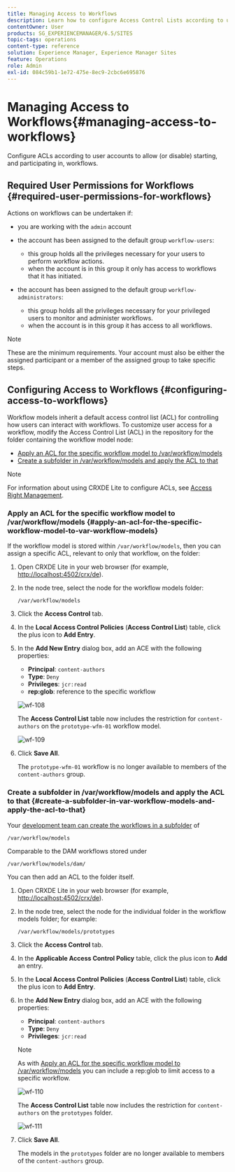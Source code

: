 ```yaml
---
title: Managing Access to Workflows
description: Learn how to configure Access Control Lists according to user accounts to allow (or disable) starting, and participating in, workflows.
contentOwner: User
products: SG_EXPERIENCEMANAGER/6.5/SITES
topic-tags: operations
content-type: reference
solution: Experience Manager, Experience Manager Sites
feature: Operations
role: Admin
exl-id: 084c59b1-1e72-475e-8ec9-2cbc6e695876
---
```

# Managing Access to Workflows{#managing-access-to-workflows}

Configure ACLs according to user accounts to allow (or disable) starting, and participating in, workflows.

## Required User Permissions for Workflows {#required-user-permissions-for-workflows}

Actions on workflows can be undertaken if:

* you are working with the `admin` account
* the account has been assigned to the default group `workflow-users`:

    * this group holds all the privileges necessary for your users to perform workflow actions.
    * when the account is in this group it only has access to workflows that it has initiated.

* the account has been assigned to the default group `workflow-administrators`:

    * this group holds all the privileges necessary for your privileged users to monitor and administer workflows.
    * when the account is in this group it has access to all workflows.

>[!NOTE]
>
>These are the minimum requirements. Your account must also be either the assigned participant or a member of the assigned group to take specific steps.

## Configuring Access to Workflows {#configuring-access-to-workflows}

Workflow models inherit a default access control list (ACL) for controlling how users can interact with workflows. To customize user access for a workflow, modify the Access Control List (ACL) in the repository for the folder containing the workflow model node:

* [Apply an ACL for the specific workflow model to /var/workflow/models](/help/sites-administering/workflows-managing.md#apply-an-acl-for-the-specific-workflow-model-to-var-workflow-models)
* [Create a subfolder in /var/workflow/models and apply the ACL to that](/help/sites-administering/workflows-managing.md#create-a-subfolder-in-var-workflow-models-and-apply-the-acl-to-that)

>[!NOTE]
>
>For information about using CRXDE Lite to configure ACLs, see [Access Right Management](/help/sites-administering/user-group-ac-admin.md#access-right-management).

### Apply an ACL for the specific workflow model to /var/workflow/models {#apply-an-acl-for-the-specific-workflow-model-to-var-workflow-models}

If the workflow model is stored within `/var/workflow/models`, then you can assign a specific ACL, relevant to only that workflow, on the folder:

1. Open CRXDE Lite in your web browser (for example, [http://localhost:4502/crx/de](http://localhost:4502/crx/de)).
1. In the node tree, select the node for the workflow models folder:

   `/var/workflow/models`

1. Click the **Access Control** tab.
1. In the **Local Access Control Policies** (**Access Control List**) table, click the plus icon to **Add Entry**.
1. In the **Add New Entry** dialog box, add an ACE with the following properties:

    * **Principal**: `content-authors`
    * **Type**: `Deny`
    * **Privileges**: `jcr:read`
    * **rep:glob**: reference to the specific workflow

   ![wf-108](assets/wf-108.png)

   The **Access Control List** table now includes the restriction for `content-authors` on the `prototype-wfm-01` workflow model.

   ![wf-109](assets/wf-109.png)

1. Click **Save All**.

   The `prototype-wfm-01` workflow is no longer available to members of the `content-authors` group.

### Create a subfolder in /var/workflow/models and apply the ACL to that {#create-a-subfolder-in-var-workflow-models-and-apply-the-acl-to-that}

Your [development team can create the workflows in a subfolder](/help/sites-developing/workflows-models.md#creating-a-new-workflow) of

`/var/workflow/models`

Comparable to the DAM workflows stored under

`/var/workflow/models/dam/`

You can then add an ACL to the folder itself.

1. Open CRXDE Lite in your web browser (for example, [http://localhost:4502/crx/de](http://localhost:4502/crx/de)).
1. In the node tree, select the node for the individual folder in the workflow models folder; for example:

   `/var/workflow/models/prototypes`

1. Click the **Access Control** tab.
1. In the **Applicable Access Control Policy** table, click the plus icon to **Add** an entry.
1. In the **Local Access Control Policies** (**Access Control List**) table, click the plus icon to **Add Entry**.
1. In the **Add New Entry** dialog box, add an ACE with the following properties:

    * **Principal**: `content-authors`
    * **Type**: `Deny`
    * **Privileges**: `jcr:read`

   >[!NOTE]
   >
   >As with [Apply an ACL for the specific workflow model to /var/workflow/models](/help/sites-administering/workflows-managing.md#apply-an-acl-for-the-specific-workflow-model-to-var-workflow-models) you can include a rep:glob to limit access to a specific workflow.

   ![wf-110](assets/wf-110.png)

   The **Access Control List** table now includes the restriction for `content-authors` on the `prototypes` folder.

   ![wf-111](assets/wf-111.png)

1. Click **Save All**.

   The models in the `prototypes` folder are no longer available to members of the `content-authors` group.
